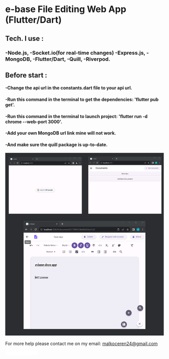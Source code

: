 # e-base File Editing Web App (Flutter/Dart)
## Tech. I use :
### -Node.js, -Socket.io(for real-time changes) -Express.js, -MongoDB, -Flutter/Dart, -Quill, -Riverpod.
## Before start :
#### -Change the api url in the constants.dart file to your api url.

#### -Run this command in the terminal to get the dependencies: 'flutter pub get'.

#### -Run this command in the terminal to launch project: 'flutter run -d chrome --web-port 3000'.

#### -Add your own MongoDB url link mine will not work.

#### -And make sure the quill package is up-to-date.

![Login Page](assets/images/grup_7.png) 





For more help please contact me on my email: malkoceren24@gmail.com

![](assets/images/erenium.png)
 
